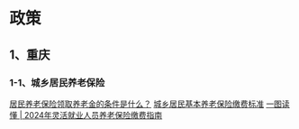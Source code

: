 # 政策

## 1、重庆

### 1-1、城乡居民养老保险
[居民养老保险领取养老金的条件是什么？](https://rlsbj.cq.gov.cn/zczxwdk/ywfl/ylbx/202308/t20230818_12252303.html)
[城乡居民基本养老保险缴费标准](https://rlsbj.cq.gov.cn/zczxwdk/ywfl/ylbx/202311/t20231127_12611179.html)
[一图读懂 | 2024年灵活就业人员养老保险缴费指南](https://rlsbj.cq.gov.cn/zwxx_182/gzdt/202402/t20240223_12951355.html)


